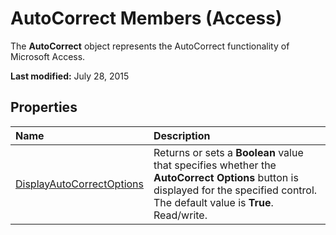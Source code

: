 
# AutoCorrect Members (Access)
The  **AutoCorrect** object represents the AutoCorrect functionality of Microsoft Access.

 **Last modified:** July 28, 2015


## Properties



|**Name**|**Description**|
|:-----|:-----|
| [DisplayAutoCorrectOptions](47cee9cd-a920-f439-9e0a-10cade1b54e0.md)|Returns or sets a  **Boolean** value that specifies whether the **AutoCorrect Options** button is displayed for the specified control. The default value is **True**. Read/write.|
